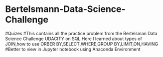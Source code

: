 # Bertelsmann-Data-Science-Challenge
#Quizes
#This contains all the practice problem from the Bertelsman Data Science Challenge UDACITY on SQL.Here I learned about types of JOIN,how to use ORBER BY,SELECT,WHERE,GROUP BY,LIMIT,ON,HAVING
#Better to view in Jupyter notebook using Anaconda Environment
